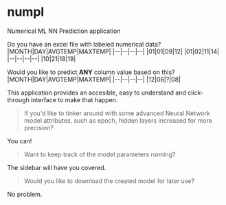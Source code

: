 # numpl
Numerical ML NN Prediction application

Do you have an excel file with labeled numerical data?
|MONTH|DAY|AVGTEMP|MAXTEMP|
|--|--|--|--|
|01|01|09|12|
|01|02|11|14|
|--|--|--|--|
|10|21|18|19|

Would you like to predict **ANY** column value based on this?
|MONTH|DAY|AVGTEMP|MAXTEMP|
|--|--|--|--|
|12|08|?|08|

This application provides an accesible, easy to understand and click-through interface to make that happen.

> If you'd like to tinker around with some advanced Neural Network model
> attributes, such as epoch, hidden layers increased for more precision?

You can!

> Want to keep track of the model parameters running?

The sidebar will have you covered.

> Would you like to download the created model for later use?

No problem.
